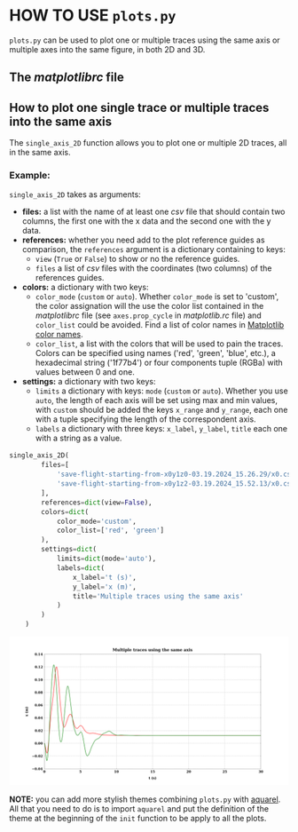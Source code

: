 # HOW TO USE `plots.py`

`plots.py` can be used to plot one or multiple traces using the same axis or multiple axes into the same figure, in both
2D and 3D.

## The _matplotlibrc_ file

## How to plot one single trace or multiple traces into the same axis

The `single_axis_2D` function allows you to plot one or multiple 2D traces, all in the same axis.

### Example:
`single_axis_2D` takes as arguments: 
- **files:** a list with the name of at least one _csv_ file that should contain two columns, the 
first one with the x data and the second one with the y data. 
- **references:** whether you need add to the plot reference guides as comparison, the `references` argument is a dictionary containing to keys:
  - `view` (`True` or `False`) to show or no the reference guides.
  - `files` a list of _csv_ files with the coordinates (two columns) of the references guides.
- **colors:** a dictionary with two keys: 
  - `color_mode` (`custom` or `auto`). Whether `color_mode` is set to 'custom', the color assignation will the use the color list 
    contained in the _matplotlibrc_ file (see `axes.prop_cycle` in _matplotlib.rc_ file) and `color_list` could be avoided. Find a list of color names in [Matplotlib color names][1].
  - `color_list`, a list with the colors that will be used to pain the traces. Colors can be specified using 
    names ('red', 'green', 'blue', etc.), a hexadecimal string ('1f77b4') or four components tuple (RGBa) with values 
    between 0 and one. 
- **settings:** a dictionary with two keys:
  - `limits` a dictionary with keys: `mode` (`custom` or `auto`). Whether you use `auto`, the length of each axis will be set using max and min values, with `custom` should be added the keys `x_range` and `y_range`, each one with a tuple specifying the length of the correspondent axis.
  - `labels` a dictionary with three keys: `x_label`, `y_label`, `title` each one with a string as a value. 

```python
single_axis_2D(
        files=[
            'save-flight-starting-from-x0y1z0-03.19.2024_15.26.29/x0.csv',
            'save-flight-starting-from-x0y1z2-03.19.2024_15.52.13/x0.csv'
        ],
        references=dict(view=False),
        colors=dict(
            color_mode='custom',
            color_list=['red', 'green']
        ),
        settings=dict(
            limits=dict(mode='auto'),
            labels=dict(
                x_label='t (s)',
                y_label='x (m)',
                title='Multiple traces using the same axis'
            )
        )
    )
```

![example multiple traces using the same axis](examples/multiple_traces_2D.png)

**NOTE:** you can add more stylish themes combining `plots.py` with [aquarel][2]. All that you need to do is to import `aquarel` and put the definition of the theme at the beginning of the `init` function to be apply to all the plots.

[1]: https://matplotlib.org/stable/gallery/color/named_colors.html
[2]: https://github.com/lgienapp/aquarel?tab=readme-ov-file